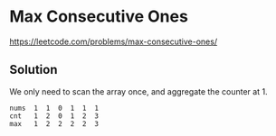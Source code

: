 # Max Consecutive Ones

https://leetcode.com/problems/max-consecutive-ones/

## Solution

We only need to scan the array once, and aggregate the counter at 1.

```
nums  1  1  0  1  1  1
cnt   1  2  0  1  2  3
max   1  2  2  2  2  3
```
